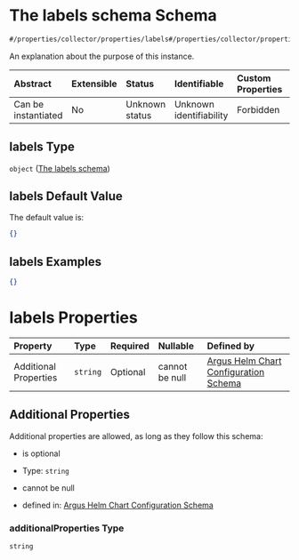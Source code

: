 # The labels schema Schema

```txt
#/properties/collector/properties/labels#/properties/collector/properties/labels
```

An explanation about the purpose of this instance.

| Abstract            | Extensible | Status         | Identifiable            | Custom Properties | Additional Properties | Access Restrictions | Defined In                                                        |
| :------------------ | :--------- | :------------- | :---------------------- | :---------------- | :-------------------- | :------------------ | :---------------------------------------------------------------- |
| Can be instantiated | No         | Unknown status | Unknown identifiability | Forbidden         | Allowed               | none                | [values.schema.json\*](values.schema.json "open original schema") |

## labels Type

`object` ([The labels schema](values-properties-the-collector-schema-properties-the-labels-schema.md))

## labels Default Value

The default value is:

```json
{}
```

## labels Examples

```json
{}
```

# labels Properties

| Property              | Type     | Required | Nullable       | Defined by                                                                                                                                                                                                                                   |
| :-------------------- | :------- | :------- | :------------- | :------------------------------------------------------------------------------------------------------------------------------------------------------------------------------------------------------------------------------------------- |
| Additional Properties | `string` | Optional | cannot be null | [Argus Helm Chart Configuration Schema](values-properties-the-collector-schema-properties-the-labels-schema-additionalproperties.md "#/properties/collector/properties/labels#/properties/collector/properties/labels/additionalProperties") |

## Additional Properties

Additional properties are allowed, as long as they follow this schema:



*   is optional

*   Type: `string`

*   cannot be null

*   defined in: [Argus Helm Chart Configuration Schema](values-properties-the-collector-schema-properties-the-labels-schema-additionalproperties.md "#/properties/collector/properties/labels#/properties/collector/properties/labels/additionalProperties")

### additionalProperties Type

`string`
